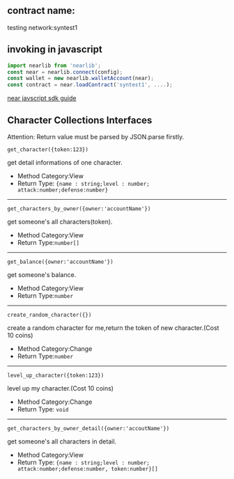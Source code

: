 ## contract name:
testing network:syntest1

## invoking in javascript

```js
import nearlib from 'nearlib';
const near = nearlib.connect(config);
const wallet = new nearlib.walletAccount(near);
const contract = near.loadContract('syntest1', ....);
```
[near javscript sdk guide](https://docs.nearprotocol.com/docs/roles/developer/examples/nearlib/guides)

## Character Collections Interfaces

Attention:
Return value must be parsed by JSON.parse firstly.
```
get_character({token:123})
```
get detail informations of one character.
- Method Category:View
- Return Type: `{name : string;level : number;
attack:number;defense:number}`
----------------------
```
get_characters_by_owner({owner:'accountName'})
```
get someone's all characters(token).
- Method Category:View
- Return Type:`number[]`
-----------------------------
```
get_balance({owner:'accountName'})
```
get someone's balance.
- Method Category:View
- Return Type:`number`
------------------------------
```
create_random_character({})
```
create a random character for me,return the token of
                      new character.(Cost 10 coins)
- Method Category:Change
- Return Type:`number`
------------------------------
```
level_up_character({token:123})
```
level up my character.(Cost 10 coins)
- Method Category:Change
- Return Type: `void`
--------------------------------
``` 
get_characters_by_owner_detail({owner:'accoutName'})
```
get someone's all characters in detail.
- Method Category:View
- Return Type: `{name : string;level : number;
attack:number;defense:number,
token:number}[]`
